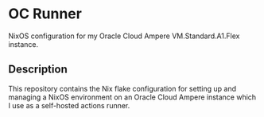 # OC Runner

NixOS configuration for my Oracle Cloud Ampere VM.Standard.A1.Flex instance.

## Description

This repository contains the Nix flake configuration for setting up and managing a NixOS environment on an Oracle Cloud Ampere instance which I use as a self-hosted actions runner.
